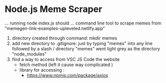 # Node.js Meme Scraper

... running node index.js should ...
command line tool to scrape memes from "memegen-link-examples-upleveled.netlify.app"

1. directory created through command: mkdir memes
2. add new directory to .gitignore: just by typing "memes" into any line followed by a slash / directory "memes" went light grey as the directory "node_modules"
3. find a way to access from VSC JS Code the website
   - fetch method (left it cause way complicated )
   - library for accessing :
     - https://www.npmjs.com/package/axios
